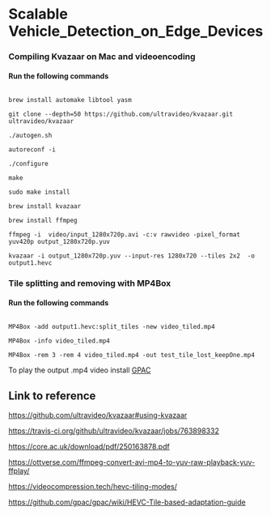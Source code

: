 # Scalable Vehicle_Detection_on_Edge_Devices

### Compiling Kvazaar on Mac and videoencoding

#### Run the following commands


```

brew install automake libtool yasm

git clone --depth=50 https://github.com/ultravideo/kvazaar.git ultravideo/kvazaar

./autogen.sh

autoreconf -i

./configure

make 

sudo make install

brew install kvazaar

brew install ffmpeg

ffmpeg -i  video/input_1280x720p.avi -c:v rawvideo -pixel_format yuv420p output_1280x720p.yuv

kvazaar -i output_1280x720p.yuv --input-res 1280x720 --tiles 2x2  -o output1.hevc

```

### Tile splitting and removing with MP4Box

#### Run the following commands

```

MP4Box -add output1.hevc:split_tiles -new video_tiled.mp4

MP4Box -info video_tiled.mp4

MP4Box -rem 3 -rem 4 video_tiled.mp4 -out test_tile_lost_keepOne.mp4

```

To play the output .mp4 video install [GPAC](https://gpac.wp.imt.fr/downloads/gpac-nightly-builds/)

## Link to reference

https://github.com/ultravideo/kvazaar#using-kvazaar

https://travis-ci.org/github/ultravideo/kvazaar/jobs/763898332

https://core.ac.uk/download/pdf/250163878.pdf

https://ottverse.com/ffmpeg-convert-avi-mp4-to-yuv-raw-playback-yuv-ffplay/

https://videocompression.tech/hevc-tiling-modes/

https://github.com/gpac/gpac/wiki/HEVC-Tile-based-adaptation-guide

